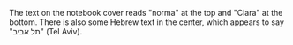The text on the notebook cover reads "norma" at the top and "Clara" at the bottom. There is also some Hebrew text in the center, which appears to say "תל אביב" (Tel Aviv).